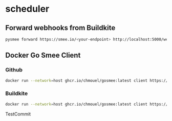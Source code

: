 # scheduler

## Forward webhooks from Buildkite

```bash
pysmee forward https://smee.io/<your-endpoint> http://localhost:5000/webhooks
```

## Docker Go Smee Client

### Github
```bash
docker run --network=host ghcr.io/chmouel/gosmee:latest client https://smee.io/<your-endpoint> http://localhost:5000/github_webhooks
```

### Buildkite
```bash
docker run --network=host ghcr.io/chmouel/gosmee:latest client https://smee.io/<your-endpoint> http://localhost:5000/buildkite_webhooks
```
TestCommit

